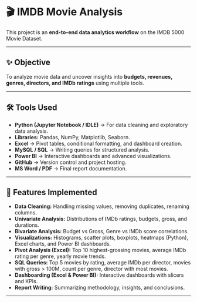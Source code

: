 # 🎬 IMDB Movie Analysis  

This project is an **end-to-end data analytics workflow** on the IMDB 5000 Movie Dataset.  

---
## ✨ Objective  
To analyze movie data and uncover insights into **budgets, revenues, genres, directors, and IMDb ratings** using multiple tools.

---

## 🛠 Tools Used  
- **Python (Jupyter Notebook / IDLE)** → For data cleaning and exploratory data analysis.  
- **Libraries:** Pandas, NumPy, Matplotlib, Seaborn.  
- **Excel** → Pivot tables, conditional formatting, and dashboard creation.  
- **MySQL / SQL** → Writing queries for structured analysis.  
- **Power BI** → Interactive dashboards and advanced visualizations.  
- **GitHub** → Version control and project hosting.  
- **MS Word / PDF** → Final report documentation.  

---

## 📌 Features Implemented  
- **Data Cleaning:** Handling missing values, removing duplicates, renaming columns.  
- **Univariate Analysis:** Distributions of IMDb ratings, budgets, gross, and durations.  
- **Bivariate Analysis:** Budget vs Gross, Genre vs IMDb score correlations.  
- **Visualizations:** Histograms, scatter plots, boxplots, heatmaps (Python), Excel charts, and Power BI dashboards.  
- **Pivot Analysis (Excel):** Top 10 highest-grossing movies, average IMDb rating per genre, yearly movie trends.  
- **SQL Queries:** Top 5 movies by rating, average IMDb per director, movies with gross > 100M, count per genre, director with most movies.  
- **Dashboarding (Excel & Power BI):** Interactive dashboards with slicers and KPIs.  
- **Report Writing:** Summarizing methodology, insights, and conclusions.  

--- 
